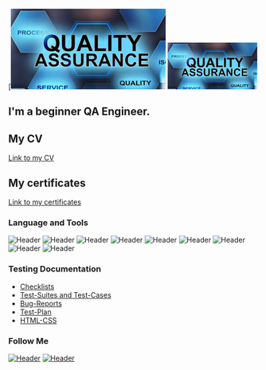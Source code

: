 [![Header](https://github.com/snataliia/snataliia/blob/main/assets/images.png)
<img src="https://github.com/snataliia/snataliia/blob/main/assets/images.png" alt="" width="180"/>

## I'm a beginner QA Engineer. 
 
## My CV
[Link to my CV](https://drive.google.com/file/d/1446Qi1knR0tE_7I14WI9We5Z-rLRK7Ic/view?usp=sharing)

## My certificates
[Link to my certificates](https://drive.google.com/drive/folders/1s7UsyhV8a-f8t4_bpmthkmQ5Y0kgy0qC?usp=share_link)


### Language and Tools
![Header](https://img.shields.io/badge/Jira-090909?style=for-the-badge&logo=jira&logoColor=136be1)
![Header](https://img.shields.io/badge/Postman-090909?style=for-the-badge&logo=postman&logoColor=f76935)
![Header](https://img.shields.io/badge/Github-090909?style=for-the-badge&logo=github&logoColor=8cc4d7)
![Header](https://img.shields.io/badge/Figma-090909?style=for-the-badge&logo=figma&logoColor=7d5fa6)
![Header](https://img.shields.io/badge/MySQL-090909?style=for-the-badge&logo=mysql&logoColor=00618a)
![Header](https://img.shields.io/badge/DevTools-090909?style=for-the-badge&logo=googlechrome&logoColor=2674f2)
![Header](https://img.shields.io/badge/AndroidStudio-090909?style=for-the-badge&logo=androidstudio&logoColor=3ad07d)
![Header](https://img.shields.io/badge/vscode-090909?style=for-the-badge&logo=vscode&logoColor=3ad07d)
![Header](https://img.shields.io/badge/TestRail-090909?style=for-the-badge&logo=testrail&logoColor=71b556)

### Testing Documentation

- [Checklists](https://drive.google.com/drive/folders/19CEfjViCLbtwHr4UX10Xn5CLkSVlMnXY?usp=sharing)
- [Test-Suites and Test-Cases](https://drive.google.com/drive/folders/17167j3F7Ef7MjUbpV8r223GnOjuHAqzW?usp=share_link)
- [Bug-Reports](https://drive.google.com/drive/folders/1jINoqQwJpehGvX0SLPdGz_hCjj1M0esX?usp=share_link)
- [Test-Plan](https://drive.google.com/drive/folders/1E4otfIWkP8vz2GM74XB7JKAWaKjK3Dwa?usp=sharing)
- [HTML-CSS](https://iridescent-trifle-ff0493.netlify.app)


### Follow Me
[![Header](https://img.shields.io/badge/Telegram-090909?style=for-the-badge&logo=telegram&logoColor=31a5db)](https://t.me/Nataliia_Sushko)
[![Header](https://img.shields.io/badge/Linkedin-090909?style=for-the-badge&logo=linkedin&logoColor=0073b1)](https://www.linkedin.com/in/nataliia-sushko/)

